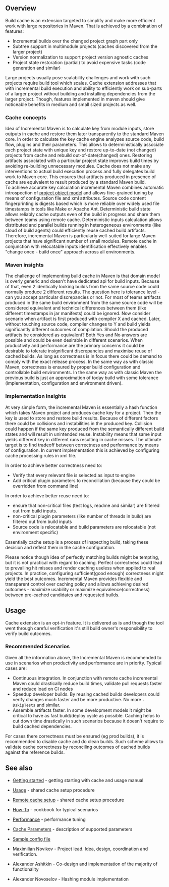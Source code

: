 <!---
 Licensed to the Apache Software Foundation (ASF) under one or more
 contributor license agreements.  See the NOTICE file distributed with
 this work for additional information regarding copyright ownership.
 The ASF licenses this file to You under the Apache License, Version 2.0
 (the "License"); you may not use this file except in compliance with
 the License.  You may obtain a copy of the License at

      http://www.apache.org/licenses/LICENSE-2.0

 Unless required by applicable law or agreed to in writing, software
 distributed under the License is distributed on an "AS IS" BASIS,
 WITHOUT WARRANTIES OR CONDITIONS OF ANY KIND, either express or implied.
 See the License for the specific language governing permissions and
 limitations under the License.
-->

## Overview

Build cache is an extension targeted to simplify and make more efficient work with large repositories in Maven. That is
achieved by a combination of features:

* Incremental builds over the changed project graph part only
* Subtree support in multimodule projects (caches discovered from the larger project)
* Version normalization to support project version agnostic caches
* Project state restoration (partial) to avoid expensive tasks (code generation and similar)

Large projects usually pose scalability challenges and work with such projects require build tool which scales. Cache
extension addresses that with incremental build execution and ability to efficiently work on sub-parts of a larger
project without building and installing dependencies from the larger project. Though, features implemented in maven
should give noticeable benefits in medium and small sized projects as well.

### Cache concepts

Idea of Incremental Maven is to calculate key from module inputs, store outputs in cache and restore them later
transparently to the standard Maven core. In order to calculate the key cache engine analyzes source code, build flow,
plugins and their parameters. This allows to deterministically associate each project state with unique key and restore
up-to-date (not changed) projects from cache and rebuild out-of-date(changed) ones. Restoring artifacts associated with
a particular project state improves build times by avoiding re-building unnecessary modules. Cache does not make any
interventions to actual build execution process and fully delegates build work to Maven core. This ensures that
artifacts produced in presence of cache are equivalent to result produced by a standard Maven build.   
To achieve accurate key calculation incremental Maven combines automatic introspection
of [project object model](https://maven.apache.org/pom.html#What_is_the_POM) and allows fine-grained tuning by means of
configuration file and xml attributes. Source code content fingerprinting is digests based which is more reliable over
widely used file timestamps in tools like Make or Apache Ant. Deterministic build state allows reliably cache outputs
even of the build in progress and share them between teams using remote cache. Deterministic inputs calculation allows
distributed and parallel builds running in heterogeneous environments (like cloud of build agents)
could efficiently reuse cached build artifacts. Therefore, incremental Maven is particularly well-suited for large Maven
projects that have significant number of small modules. Remote cache in conjunction with relocatable inputs
identification effectively enables "change once - build once" approach across all environments.

### Maven insights

The challenge of implementing build cache in Maven is that domain model is overly generic and doesn't have dedicated api
for build inputs. Because of that, even 2 identically looking builds from the same source code could normally produce 2
different results. The question here is tolerance level - can you accept particular discrepancies or not. For most of
teams artifacts produced in the same build environment from the same source code will be considered equivalent and
technical differences between them (like different timestamps in jar manifests) could be ignored. Now consider scenario
when artifact is first produced with compiler X and cached. Later, without touching source code, compiler changes to Y
and build yields significantly different outcomes of compilation. Should the produced artifacts be considered as
equivalent? Both Yes and No answers are possible and could be even desirable in different scenarios. When productivity
and performance are the primary concerns it could be desirable to tolerate insignificant discrepancies and maximise
reuse of cached builds. As long as correctness is in focus there could be demand to comply with the exact release
process. In the same way as with classic Maven, correctness is ensured by proper build configuration and controllable
build environments. In the same way as with classic Maven the previous build is just an approximation of today build
with some tolerance (implementation, configuration and environment driven).

### Implementation insights

At very simple form, the incremental Maven is essentially a hash function which takes Maven project and produces cache
key for a project. Then the key is used to store and restore build results. Because of different factors there could be
collisions and instabilities in the produced key. Collision could happen if the same key produced from the semantically
different build states and will result in unintended reuse. Instability means that same input yields different key in
different runs resulting in cache misses. The ultimate target is to find tradeoff between correctness and performance by
means of configuration. In current implementation this is achieved by configuring cache processing rules in xml file.

In order to achieve better correctness need to:

* Verify that every relevant file is selected as input to engine
* Add critical plugin parameters to reconciliation (because they could be overridden from command line)

In order to achieve better reuse need to:

* ensure that non-critical files (test logs, readme and similar) are filtered out from build inputs.
* non-critical plugin parameters (like number of threads in build)  are filtered out from build inputs
* Source code is relocatable and build parameters are relocatable (not environment specific)

Essentially cache setup is a process of inspecting build, taking these decision and reflect them in the cache
configuration.

Please notice though idea of perfectly matching builds might be tempting, but it is not practical with regard to
caching. Perfect correctness could lead to prevailing hit misses and render caching useless when applied to real
projects. In practice, configuring sufficient(good enough) correctness might yield the best outcomes. Incremental Maven
provides flexible and transparent control over caching policy and allows achieving desired outcomes - maximize usability
or maximize equivalence(correctness) between pre-cached candidates and requested builds.

## Usage

Cache extension is an opt-in feature. It is delivered as is and though the tool went through careful verification it's
still build owner's responsibility to verify build outcomes.

### Recommended Scenarios

Given all the information above, the Incremental Maven is recommended to use in scenarios when productivity and
performance are in priority. Typical cases are:

* Continuous integration. In conjunction with remote cache incremental Maven could drastically reduce build times,
  validate pull requests faster and reduce load on CI nodes
* Speedup developer builds. By reusing cached builds developers could verify changes much faster and be more productive.
  No more `-DskipTests` and similar.
* Assemble artifacts faster. In some development models it might be critical to have as fast build/deploy cycle as
  possible. Caching helps to cut down time drastically in such scenarios because it doesn't require to build cached
  dependencies.

For cases there correctness must be ensured (eg prod builds), it is recommended to disable cache and do clean builds.
Such scheme allows to validate cache correctness by reconciling outcomes of cached builds against the reference builds.

## See also

* [Getting started](getting-started.html) - getting starting with cache and usage manual
* [Usage](usage.html) - shared cache setup procedure
* [Remote cache setup](remote-cache.html) - shared cache setup procedure
* [How-To](how-to.html) - cookbook for typical scenarios
* [Performance](performance.html) - performance tuning
* [Cache Parameters](parameters.html) - description of supported parameters
* [Sample config file](maven-cache-config.xml)


* Maximilian Novikov - Project lead. Idea, design, coordination and verification.
* Alexander Ashitkin - Co-design and implementation of the majority of functionality
* Alexander Novoselov - Hashing module implementation